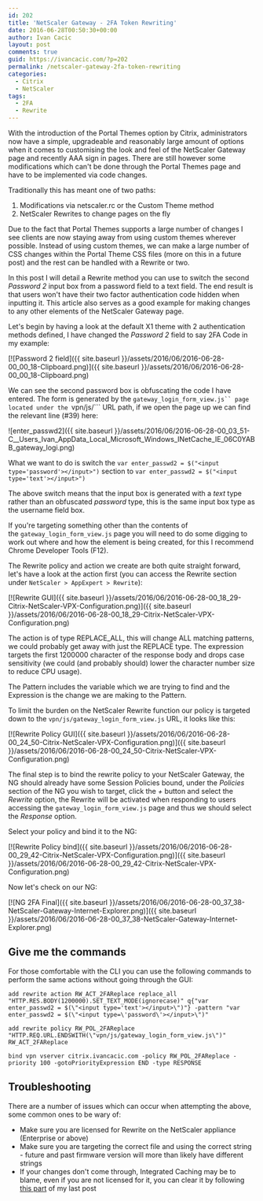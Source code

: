 ```yaml
---
id: 202
title: 'NetScaler Gateway - 2FA Token Rewriting'
date: 2016-06-28T00:50:30+00:00
author: Ivan Cacic
layout: post
comments: true
guid: https://ivancacic.com/?p=202
permalink: /netscaler-gateway-2fa-token-rewriting
categories:
  - Citrix
  - NetScaler
tags:
  - 2FA
  - Rewrite
---
```

With the introduction of the Portal Themes option by Citrix, administrators now have a simple, upgradeable and reasonably large amount of options when it comes to customising the look and feel of the NetScaler Gateway page and recently AAA sign in pages. There are still however some modifications which can't be done through the Portal Themes page and have to be implemented via code changes.

Traditionally this has meant one of two paths:

  1. Modifications via netscaler.rc or the Custom Theme method
  2. NetScaler Rewrites to change pages on the fly

Due to the fact that Portal Themes supports a large number of changes I see clients are now staying away from using custom themes wherever possible. Instead of using custom themes, we can make a large number of CSS changes within the Portal Theme CSS files (more on this in a future post) and the rest can be handled with a Rewrite or two.

In this post I will detail a Rewrite method you can use to switch the second _Password 2_ input box from a password field to a text field. The end result is that users won't have their two factor authentication code hidden when inputting it. This article also serves as a good example for making changes to any other elements of the NetScaler Gateway page.

Let's begin by having a look at the default X1 theme with 2 authentication methods defined, I have changed the _Password 2_ field to say 2FA Code in my example:

[![Password 2 field]({{ site.baseurl }}/assets/2016/06/2016-06-28-00_00_18-Clipboard.png)]({{ site.baseurl }}/assets/2016/06/2016-06-28-00_00_18-Clipboard.png)

We can see the second password box is obfuscating the code I have entered. The form is generated by the ```gateway_login_form_view.js`` page located under the ```vpn/js/``` URL path, if we open the page up we can find the relevant line (#39) here:

![enter_passwd2]({{ site.baseurl }}/assets/2016/06/2016-06-28-00_03_51-C__Users_Ivan_AppData_Local_Microsoft_Windows_INetCache_IE_06C0YABB_gateway_logi.png)

What we want to do is switch the ```var enter_passwd2 = $("<input type='password'></input>")``` section to ```var enter_passwd2 = $("<input type='text'></input>")```

The above switch means that the input box is generated with a _text_ type rather than an obfuscated _password_ type, this is the same input box type as the username field box.

If you're targeting something other than the contents of the ```gateway_login_form_view.js``` page you will need to do some digging to work out where and how the element is being created, for this I recommend Chrome Developer Tools (F12).

The Rewrite policy and action we create are both quite straight forward, let's have a look at the action first (you can access the Rewrite section under ```NetScaler > AppExpert > Rewrite```):

[![Rewrite GUI]({{ site.baseurl }}/assets/2016/06/2016-06-28-00_18_29-Citrix-NetScaler-VPX-Configuration.png)]({{ site.baseurl }}/assets/2016/06/2016-06-28-00_18_29-Citrix-NetScaler-VPX-Configuration.png)

The action is of type REPLACE_ALL, this will change ALL matching patterns, we could probably get away with just the REPLACE type. The expression targets the first 1200000 character of the response body and drops case sensitivity (we could (and probably should) lower the character number size to reduce CPU usage).

The Pattern includes the variable which we are trying to find and the Expression is the change we are making to the Pattern.

To limit the burden on the NetScaler Rewrite function our policy is targeted down to the ```vpn/js/gateway_login_form_view.js``` URL, it looks like this:

[![Rewrite Policy GUI]({{ site.baseurl }}/assets/2016/06/2016-06-28-00_24_50-Citrix-NetScaler-VPX-Configuration.png)]({{ site.baseurl }}/assets/2016/06/2016-06-28-00_24_50-Citrix-NetScaler-VPX-Configuration.png)

The final step is to bind the rewrite policy to your NetScaler Gateway, the NG should already have some Session Policies bound, under the _Policies_ section of the NG you wish to target, click the _+_ button and select the _Rewrite_ option, the Rewrite will be activated when responding to users accessing the ```gateway_login_form_view.js``` page and thus we should select the _Response_ option.

Select your policy and bind it to the NG:

[![Rewrite Policy bind]({{ site.baseurl }}/assets/2016/06/2016-06-28-00_29_42-Citrix-NetScaler-VPX-Configuration.png)]({{ site.baseurl }}/assets/2016/06/2016-06-28-00_29_42-Citrix-NetScaler-VPX-Configuration.png)

Now let's check on our NG:

[![NG 2FA Final]({{ site.baseurl }}/assets/2016/06/2016-06-28-00_37_38-NetScaler-Gateway-Internet-Explorer.png)]({{ site.baseurl }}/assets/2016/06/2016-06-28-00_37_38-NetScaler-Gateway-Internet-Explorer.png)

## Give me the commands

For those comfortable with the CLI you can use the following commands to perform the same actions without going through the GUI:

```add rewrite action RW_ACT_2FAReplace replace_all "HTTP.RES.BODY(1200000).SET_TEXT_MODE(ignorecase)" q{"var enter_passwd2 = $(\"<input type='text'></input>\")"} -pattern "var enter_passwd2 = $(\"<input type=\'password\'></input>\")"```

```add rewrite policy RW_POL_2FAReplace "HTTP.REQ.URL.ENDSWITH(\"vpn/js/gateway_login_form_view.js\")" RW_ACT_2FAReplace```

```bind vpn vserver citrix.ivancacic.com -policy RW_POL_2FAReplace -priority 100 -gotoPriorityExpression END -type RESPONSE```

## Troubleshooting

There are a number of issues which can occur when attempting the above, some common ones to be wary of:

  * Make sure you are licensed for Rewrite on the NetScaler appliance (Enterprise or above)
  * Make sure you are targeting the correct file and using the correct string - future and past firmware version will more than likely have different strings
  * If your changes don't come through, Integrated Caching may be to blame, even if you are not licensed for it, you can clear it by following [this part](https://ivancacic.com/netscaler-gateway-eula-acceptance#integrated-caching) of my last post